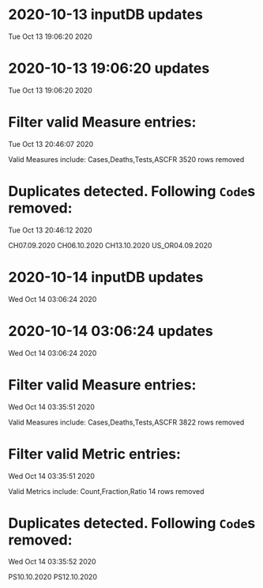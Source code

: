 
# 2020-10-13 inputDB updates 
 Tue Oct 13 19:06:20 2020 


# 2020-10-13 19:06:20 updates 
 Tue Oct 13 19:06:20 2020 


# Filter valid Measure entries: 
 Tue Oct 13 20:46:07 2020 

Valid Measures include: Cases,Deaths,Tests,ASCFR
 3520 rows removed
# Duplicates detected. Following `Code`s removed: 
 Tue Oct 13 20:46:12 2020 

CH07.09.2020
CH06.10.2020
CH13.10.2020
US_OR04.09.2020
# 2020-10-14 inputDB updates 
 Wed Oct 14 03:06:24 2020 


# 2020-10-14 03:06:24 updates 
 Wed Oct 14 03:06:24 2020 


# Filter valid Measure entries: 
 Wed Oct 14 03:35:51 2020 

Valid Measures include: Cases,Deaths,Tests,ASCFR
 3822 rows removed
# Filter valid Metric entries: 
 Wed Oct 14 03:35:51 2020 

Valid Metrics include: Count,Fraction,Ratio
 14 rows removed
# Duplicates detected. Following `Code`s removed: 
 Wed Oct 14 03:35:52 2020 

PS10.10.2020
PS12.10.2020